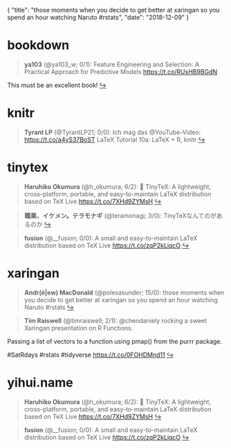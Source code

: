 {
  "title": "those moments when you decide to get better at xaringan so you spend an hour watching Naruto #rstats",
  "date": "2018-12-09"
}

# bookdown

> **ya103** (@ya103_w; 0/1): Feature Engineering and Selection: A Practical Approach for Predictive Models https://t.co/RUsHB9BGdN
>
This must be an excellent book!  [&#8618;](https://twitter.com/xieyihui/status/1071613880659468288)

<!-- -->


# knitr

> **Tyrant LP** (@TyrantLP21; 0/0): Ich mag das @YouTube-Video: https://t.co/a4yS37BoST LaTeX Tutorial 10a: LaTeX + R, knitr  [&#8618;](https://twitter.com/xieyihui/status/1071381323410038784)

<!-- -->


# tinytex

> **Haruhiko Okumura** (@h_okumura; 6/2): 📝 TinyTeX: A lightweight, cross-platform, portable, and easy-to-maintain LaTeX distribution based on TeX Live https://t.co/7XHd9ZYMsH  [&#8618;](https://twitter.com/xieyihui/status/1071319994963681280)

<!-- -->


> **職業、イケメン。テラモナギ** (@teramonagi; 3/0): TinyTeXなんてのがあるのか  [&#8618;](https://twitter.com/xieyihui/status/1071319595972145152)

<!-- -->


> **fusion** (@__fusion; 0/0): A small and easy-to-maintain LaTeX distribution based on TeX Live https://t.co/zqP2kLiqcO  [&#8618;](https://twitter.com/xieyihui/status/1071322183798935553)

<!-- -->


# xaringan

> **Andr(é|ew) MacDonald** (@polesasunder; 15/0): those moments when you decide to get better at xaringan so you spend an hour watching Naruto #rstats  [&#8618;](https://twitter.com/xieyihui/status/1071372817554382848)

<!-- -->


> **Tim Raiswell** (@timraiswell; 2/1): @chendaniely rocking a sweet Xaringan presentation on R Functions. 
>
Passing a list of vectors to a function using pmap() from the purrr package.
>
#SatRdays  #rstats #tidyverse https://t.co/0FOHDMnd11  [&#8618;](https://twitter.com/xieyihui/status/1071450048263798791)

<!-- -->


# yihui.name

> **Haruhiko Okumura** (@h_okumura; 6/2): 📝 TinyTeX: A lightweight, cross-platform, portable, and easy-to-maintain LaTeX distribution based on TeX Live https://t.co/7XHd9ZYMsH  [&#8618;](https://twitter.com/xieyihui/status/1071319994963681280)

<!-- -->


> **fusion** (@__fusion; 0/0): A small and easy-to-maintain LaTeX distribution based on TeX Live https://t.co/zqP2kLiqcO  [&#8618;](https://twitter.com/xieyihui/status/1071322183798935553)

<!-- -->


